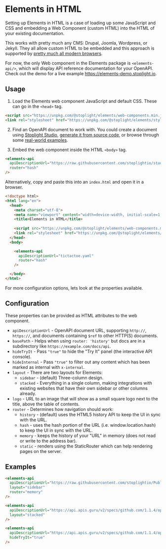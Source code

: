# Elements in HTML

Setting up Elements in HTML is a case of loading up some JavaScript and CSS and embedding a Web Component (custom HTML) into the HTML of your existing documentation. 

This works with pretty much any CMS: Drupal, Joomla, Wordpress, or Jekyll. They all allow custom HTML to be embedded and this approach is supported by [pretty much all modern browsers](https://caniuse.com/custom-elementsv1).

For now, the only Web component in the Elements package is `<elements-api/>`, which will display API reference documentation for your OpenAPI. Check out the demo for a live example https://elements-demo.stoplight.io.

## Usage

1. Load the Elements web component JavaScript and default CSS. These can go in the `<head>` tag.
  
```html
<script src="https://unpkg.com/@stoplight/elements/web-components.min.js"></script>
<link rel="stylesheet" href="https://unpkg.com/@stoplight/elements/styles.min.css">  
```

2. Find an OpenAPI document to work with. You could create a document using [Stoplight Studio](https://stoplight.io/studio), [generate it from source code](https://stoplight.io/blog/generate-documentation-from-code/), or browse through some [real-world examples](https://apis.guru/browse-apis/).

3. Embed the web component inside the HTML `<body>` tag.

```html
<elements-api
  apiDescriptionUrl="https://raw.githubusercontent.com/stoplightio/studio-demo/master/reference/todos/todo.v1.yaml"
  router="hash"
/>
```

Alternatively, copy and paste this into an `index.html` and open it in a browser.

```html
<!doctype html>
<html lang="en">
  <head>
    <meta charset="utf-8">
    <meta name="viewport" content="width=device-width, initial-scale=1, shrink-to-fit=no">
    <title>Elements in HTML</title>
  
    <script src="https://unpkg.com/@stoplight/elements/web-components.min.js"></script>
    <link rel="stylesheet" href="https://unpkg.com/@stoplight/elements/styles.min.css">
  </head>
  <body>

    <elements-api
      apiDescriptionUrl="tictactoe.yaml"
      router="hash"
    />

  </body>
</html>
```

For more configuration options, lets look at the properties available.

## Configuration

These properties can be provided as HTML attributes to the web component.

- `apiDescriptionUrl` - OpenAPI document URL, supporting `http://`, `https://`, and documents containing `$ref` to other HTTP(S) documents.
- `basePath` - Helps when using `router: 'history'` but docs are in a subdirectory like `https://example.com/docs/api`.
- `hideTryIt` - Pass `"true"` to hide the "Try It" panel (the interactive API console).
- `hideInternal` - Pass `"true"` to filter out any content which has been marked as internal with `x-internal`.
- `layout` - There are two layouts for Elements:
  - `sidebar` - (default) Three-column design.
  - `stacked` - Everything in a single column, making integrations with existing websites that have their own sidebar or other columns already.
- `logo` - URL to an image that will show as a small square logo next to the title, above the table of contents.
- `router` -  Determines how navigation should work:
  - `history` - (default) uses the HTML5 history API to keep the UI in sync with the URL.
  - `hash` - uses the hash portion of the URL (i.e. window.location.hash) to keep the UI in sync with the URL.
  - `memory` - keeps the history of your "URL" in memory (does not read or write to the address bar).
  - `static` - renders using the StaticRouter which can help rendering pages on the server.

## Examples

<!-- title: Zoom API with a sidebar and memory router -->

```html
<elements-api
  apiDescriptionUrl="https://raw.githubusercontent.com/stoplightio/Public-APIs/master/reference/zoom/openapi.yaml"
  layout="sidebar"
  router="memory"
/>
```

<!-- title: GitHub API with a Stacked Layout -->

```html
<elements-api
  apiDescriptionUrl="https://api.apis.guru/v2/specs/github.com/1.1.4/openapi.yaml"
  layout="stacked"
/>
```

<!-- title: Hiding "Try It" -->

```html
<elements-api
  apiDescriptionUrl="https://api.apis.guru/v2/specs/github.com/1.1.4/openapi.yaml"
  hideTryIt="true"
/>
```